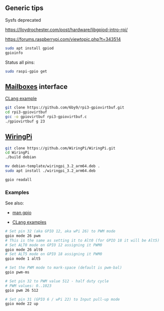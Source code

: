 ## Generic tips


Sysfs deprecated

https://lloydrochester.com/post/hardware/libgpiod-intro-rpi/

https://forums.raspberrypi.com/viewtopic.php?t=343514


```bash
sudo apt install gpiod
gpioinfo
```


Status all pins:

```bash
sudo raspi-gpio get
```


## [Mailboxes](https://github.com/raspberrypi/firmware/wiki/Mailboxes) interface

[CLang example](https://github.com/6by9/rpi3-gpiovirtbuf/blob/master/rpi3-gpiovirtbuf.c)

```bash
git clone https://github.com/6by9/rpi3-gpiovirtbuf.git
cd rpi3-gpiovirtbuf
gcc -o gpiovirtbuf rpi3-gpiovirtbuf.c
./gpiovirtbuf g 23
```


## [WiringPi](https://github.com/WiringPi/WiringPi)

```bash
git clone https://github.com/WiringPi/WiringPi.git
cd WiringPi
./build debian

mv debian-template/wiringpi_3.2_arm64.deb .
sudo apt install ./wiringpi_3.2_arm64.deb

gpio readall
```


### Examples

See also:

- [man gpio](https://github.com/WiringPi/WiringPi/blob/master/gpio/gpio.1)

- [CLang examples](https://github.com/WiringPi/WiringPi/blob/master/examples/pwm.c)

```bash
# Set pin 32 (aka GPIO 12, aka wPi 26) to PWM mode
gpio mode 26 pwm
# This is the same as setting it to Alt0 (for GPIO 18 it will be Alt5)
# Set ALT0 mode on GPIO 12 assigning it PWM0
gpio mode 26 alt0
# Set ALT5 mode on GPIO 18 assigning it PWM0
gpio mode 1 alt5

# Set the PWM mode to mark-space (default is pwm-bal)
gpio pwm-ms

# Set pin 32 to PWM value 512 - half duty cycle
# PWM values: 0..1023
gpio pwm 26 512

# Set pin 31 (GPIO 6 / wPi 22) to Input pull-up mode
gpio mode 22 up
```

